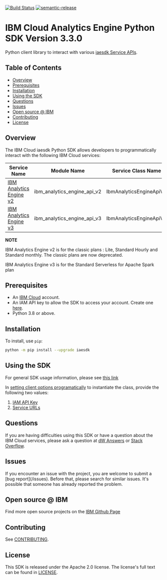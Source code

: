 [![Build Status](https://api.travis-ci.com/IBM/ibm-iae-python-sdk.svg?branch=master)](https://app.travis-ci.com/IBM/ibm-iae-python-sdk)
[![semantic-release](https://img.shields.io/badge/%20%20%F0%9F%93%A6%F0%9F%9A%80-semantic--release-e10079.svg)](https://github.com/semantic-release/semantic-release)
# IBM Cloud Analytics Engine Python SDK Version 3.3.0

Python client library to interact with various [iaesdk Service APIs](https://cloud.ibm.com/apidocs/ibm-analytics-engine).

## Table of Contents

- [Overview](#overview)
- [Prerequisites](#prerequisites)
- [Installation](#installation)
- [Using the SDK](#using-the-sdk)
- [Questions](#questions)
- [Issues](#issues)
- [Open source @ IBM](#open-source--ibm)
- [Contributing](#contributing)
- [License](#license)

## Overview

The IBM Cloud iaesdk Python SDK allows developers to programmatically interact with the following 
IBM Cloud services:

Service Name | Module Name | Service Class Name
--- | --- | --- 
[IBM Analytics Engine v2](https://cloud.ibm.com/apidocs/ibm-analytics-engine/ibm-analytics-engine-v2) | ibm_analytics_engine_api_v2 | IbmAnalyticsEngineApiV2
[IBM Analytics Engine v3](https://cloud.ibm.com/apidocs/ibm-analytics-engine/ibm-analytics-engine-v3) | ibm_analytics_engine_api_v3 | IbmAnalyticsEngineApiV3

**NOTE**

IBM Analytics Engine v2 is for the classic plans : Lite, Standard Hourly and Standard monthly.
The classic plans are now deprecated.

IBM Analytics Engine v3 is for the Standard Serverless for Apache Spark plan


## Prerequisites

[ibm-cloud-onboarding]: https://cloud.ibm.com/registration?target=%2Fdeveloper%2Fwatson&

* An [IBM Cloud][ibm-cloud-onboarding] account.
* An IAM API key to allow the SDK to access your account. Create one [here](https://cloud.ibm.com/iam/apikeys).
* Python 3.8 or above.

## Installation

To install, use `pip`:

```bash
python -m pip install --upgrade iaesdk
```

## Using the SDK
For general SDK usage information, please see [this link](https://github.com/IBM/ibm-cloud-sdk-common/blob/master/README.md)

In [setting client options programatically](https://github.com/IBM/ibm-cloud-sdk-common/blob/master/README.md#setting-client-options-programmatically) to instantiate the class, provide the following two values:
1. [IAM API Key](https://cloud.ibm.com/docs/iam?topic=iam-userapikey#create_user_key)
1. [Service URLs](https://cloud.ibm.com/apidocs/ibm-analytics-engine#service-endpoints)

## Questions

If you are having difficulties using this SDK or have a question about the IBM Cloud services,
please ask a question at [dW Answers](https://developer.ibm.com/answers/questions/ask/?topics=ibm-cloud) or
[Stack Overflow](http://stackoverflow.com/questions/ask?tags=ibm-cloud).

## Issues
If you encounter an issue with the project, you are welcome to submit a
[bug report](<github-repo-url>/issues).
Before that, please search for similar issues. It's possible that someone has already reported the problem.

## Open source @ IBM
Find more open source projects on the [IBM Github Page](http://ibm.github.io/)

## Contributing
See [CONTRIBUTING](CONTRIBUTING.md).

## License

This SDK is released under the Apache 2.0 license.
The license's full text can be found in [LICENSE](LICENSE).
